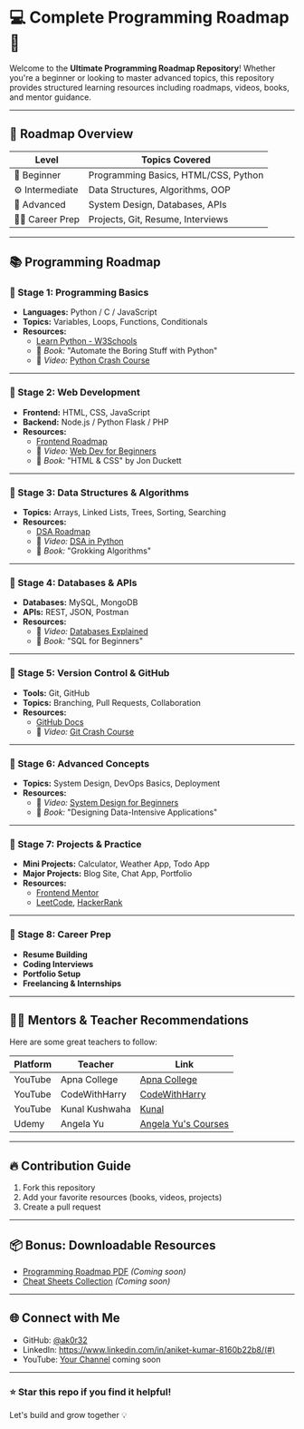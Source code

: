 # 💻 Complete Programming Roadmap 🚀

Welcome to the **Ultimate Programming Roadmap Repository**! Whether you're a beginner or looking to master advanced topics, this repository provides structured learning resources including roadmaps, videos, books, and mentor guidance.

---

## 🧭 Roadmap Overview

| Level | Topics Covered |
|-------|----------------|
| 🚀 Beginner | Programming Basics, HTML/CSS, Python |
| ⚙️ Intermediate | Data Structures, Algorithms, OOP |
| 🧠 Advanced | System Design, Databases, APIs |
| 🧑‍💻 Career Prep | Projects, Git, Resume, Interviews |

---

## 📚 Programming Roadmap

### 📌 Stage 1: Programming Basics
- **Languages:** Python / C / JavaScript
- **Topics:** Variables, Loops, Functions, Conditionals
- **Resources:**
  - [Learn Python - W3Schools](https://www.w3schools.com/python/)
  - 📘 *Book:* "Automate the Boring Stuff with Python"
  - 🎥 *Video:* [Python Crash Course](https://youtu.be/kqtD5dpn9C8)

---

### 📌 Stage 2: Web Development
- **Frontend:** HTML, CSS, JavaScript
- **Backend:** Node.js / Python Flask / PHP
- **Resources:**
  - [Frontend Roadmap](https://roadmap.sh/frontend)
  - 🎥 *Video:* [Web Dev for Beginners](https://www.youtube.com/watch?v=3JluqTojuME)
  - 📘 *Book:* "HTML & CSS" by Jon Duckett

---

### 📌 Stage 3: Data Structures & Algorithms
- **Topics:** Arrays, Linked Lists, Trees, Sorting, Searching
- **Resources:**
  - [DSA Roadmap](https://roadmap.sh/computer-science)
  - 🎥 *Video:* [DSA in Python](https://www.youtube.com/watch?v=pkYVOmU3MgA)
  - 📘 *Book:* "Grokking Algorithms"

---

### 📌 Stage 4: Databases & APIs
- **Databases:** MySQL, MongoDB
- **APIs:** REST, JSON, Postman
- **Resources:**
  - 🎥 *Video:* [Databases Explained](https://www.youtube.com/watch?v=HXV3zeQKqGY)
  - 📘 *Book:* "SQL for Beginners"

---

### 📌 Stage 5: Version Control & GitHub
- **Tools:** Git, GitHub
- **Topics:** Branching, Pull Requests, Collaboration
- **Resources:**
  - [GitHub Docs](https://docs.github.com/)
  - 🎥 *Video:* [Git Crash Course](https://www.youtube.com/watch?v=RGOj5yH7evk)

---

### 📌 Stage 6: Advanced Concepts
- **Topics:** System Design, DevOps Basics, Deployment
- **Resources:**
  - 🎥 *Video:* [System Design for Beginners](https://www.youtube.com/watch?v=AEdd5m5S6V4)
  - 📘 *Book:* "Designing Data-Intensive Applications"

---

### 📌 Stage 7: Projects & Practice
- **Mini Projects:** Calculator, Weather App, Todo App
- **Major Projects:** Blog Site, Chat App, Portfolio
- **Resources:**
  - [Frontend Mentor](https://www.frontendmentor.io/)
  - [LeetCode](https://leetcode.com/), [HackerRank](https://www.hackerrank.com/)

---

### 📌 Stage 8: Career Prep
- **Resume Building**
- **Coding Interviews**
- **Portfolio Setup**
- **Freelancing & Internships**

---

## 🧑‍🏫 Mentors & Teacher Recommendations

Here are some great teachers to follow:

| Platform | Teacher | Link |
|----------|---------|------|
| YouTube | Apna College | [Apna College](https://www.youtube.com/c/ApnaCollegeOfficial) |
| YouTube | CodeWithHarry | [CodeWithHarry](https://www.youtube.com/c/CodeWithHarry) |
| YouTube | Kunal Kushwaha | [Kunal](https://www.youtube.com/channel/UCN9v4QG3AQEP3zuRvVs2dAg) |
| Udemy | Angela Yu | [Angela Yu's Courses](https://www.udemy.com/user/angela-yu/) |

---

## 🔥 Contribution Guide

1. Fork this repository
2. Add your favorite resources (books, videos, projects)
3. Create a pull request

---

## 📦 Bonus: Downloadable Resources

- [Programming Roadmap PDF](#) *(Coming soon)*
- [Cheat Sheets Collection](#) *(Coming soon)*

---

## 🌐 Connect with Me

- GitHub: [@ak0r32](https://github.com/ak0r32)
- LinkedIn: https://www.linkedin.com/in/aniket-kumar-8160b22b8/(#)
- YouTube: [Your Channel](#) coming soon 

---

### ⭐ Star this repo if you find it helpful!  
Let's build and grow together 💡

